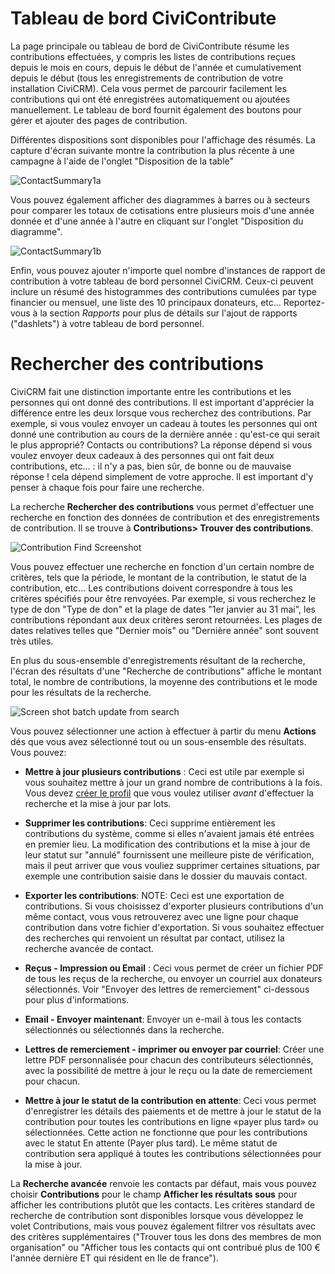 # Tableau de bord CiviContribute  

La page principale ou tableau de bord de CiviContribute résume les contributions effectuées, y compris les listes de contributions reçues depuis le mois en cours, depuis le début de l'année et cumulativement depuis le début (tous les enregistrements de contribution de votre installation CiviCRM). Cela vous permet de parcourir facilement les contributions qui ont été enregistrées automatiquement ou ajoutées manuellement. Le tableau de bord fournit également des boutons pour gérer et ajouter des pages de contribution.

Différentes dispositions sont disponibles pour l'affichage des résumés. La capture d'écran suivante montre la contribution la plus récente à une campagne à l'aide de l'onglet "Disposition de la table"

![ContactSummary1a](../img/CiviCRM-CiviContribute-EveryDayTasks-ContactSummary1a-en.png)

Vous pouvez également afficher des diagrammes à barres ou à secteurs pour comparer les totaux de cotisations entre plusieurs mois d'une année donnée et d'une année à l'autre en cliquant sur l'onglet "Disposition du diagramme".

![ContactSummary1b](../img/CiviCRM-CiviContribute-EveryDayTasks-ContactSummary1b-en.png "ContactSummary1b")

Enfin, vous pouvez ajouter n'importe quel nombre d'instances de rapport de contribution à votre tableau de bord personnel CiviCRM. Ceux-ci peuvent inclure un résumé des histogrammes des contributions cumulées par type financier ou mensuel, une liste des 10 principaux donateurs, etc... Reportez-vous à la section _Rapports_ pour plus de détails sur l'ajout de rapports ("dashlets") à votre tableau de bord personnel.

# Rechercher des contributions 

CiviCRM fait une distinction importante entre les contributions et les personnes qui ont donné des contributions. Il est important d'apprécier la différence entre les deux lorsque vous recherchez des contributions. 
Par exemple, si vous voulez envoyer un cadeau à toutes les personnes qui ont donné une contribution au cours de la dernière année : qu'est-ce qui serait le plus approprié? Contacts ou contributions? La réponse dépend si vous voulez envoyer deux cadeaux à des personnes qui ont fait deux contributions, etc... : il n'y a pas, bien sûr, de bonne ou de mauvaise réponse ! cela dépend simplement de votre approche. Il est important d'y penser à chaque fois pour faire une recherche.

La recherche **Rechercher des contributions** vous permet d'effectuer une recherche en fonction des données de contribution et des enregistrements de contribution. Il se trouve à **Contributions> Trouver des contributions**.

![Contribution Find Screenshot](../img/contributions-find-search.png)

Vous pouvez effectuer une recherche en fonction d'un certain nombre de critères, tels que la période, le montant de la contribution, le statut de la contribution, etc... Les contributions doivent correspondre à tous les critères spécifiés pour être renvoyées. Par exemple, si vous recherchez le type de don "Type de don" et la plage de dates "1er janvier au 31 mai", les contributions répondant aux deux critères seront retournées. Les plages de dates relatives telles que "Dernier mois" ou "Dernière année" sont souvent très utiles.

En plus du sous-ensemble d'enregistrements résultant de la recherche, l'écran des résultats d'une "Recherche de contributions" affiche le montant total, le nombre de contributions, la moyenne des contributions et le mode pour les résultats de la recherche.

  ![Screen shot batch update from search](../img/contributions-find-editcriteria.png)

Vous pouvez sélectionner une action à effectuer à partir du menu **Actions** dés que vous avez sélectionné tout ou un sous-ensemble des résultats. Vous pouvez:
 
- **Mettre à jour plusieurs contributions** : Ceci est utile par exemple si vous souhaitez mettre à jour un grand nombre de contributions à la fois. Vous devez [créer le profil](/organising-your-data/profiles.md) que vous voulez utiliser *avant* d'effectuer la recherche et la mise à jour par lots.

- **Supprimer les contributions**: Ceci supprime entièrement les contributions du système, comme si elles n'avaient jamais été entrées en premier lieu. La modification des contributions et la mise à jour de leur statut sur "annulé" fournissent une meilleure piste de vérification, mais il peut arriver que vous vouliez supprimer certaines situations, par exemple une contribution saisie dans le dossier du mauvais contact.

- **Exporter les contributions**: NOTE: Ceci est une exportation de contributions. Si vous choisissez d'exporter plusieurs contributions d'un même contact, vous vous retrouverez avec une ligne pour chaque contribution dans votre fichier d'exportation. Si vous souhaitez effectuer des recherches qui renvoient un résultat par contact, utilisez la recherche avancée de contact.

- **Reçus - Impression ou Email** : Ceci vous permet de créer un fichier PDF de tous les reçus de la recherche, ou envoyer un courriel aux donateurs sélectionnés. Voir "Envoyer des lettres de remerciement" ci-dessous pour plus d'informations.

- **Email - Envoyer maintenant**: Envoyer un e-mail à tous les contacts sélectionnés ou sélectionnés dans la recherche.

- **Lettres de remerciement - imprimer ou envoyer par courriel**: Créer une lettre PDF personnalisée pour chacun des contributeurs sélectionnés, avec la possibilité de mettre à jour le reçu ou la date de remerciement pour chacun.

- **Mettre à jour le statut de la contribution en attente**: Ceci vous permet d'enregistrer les détails des paiements et de mettre à jour le statut de la contribution pour toutes les contributions en ligne «payer plus tard» ou sélectionnées. Cette action ne fonctionne que pour les contributions avec le statut En attente (Payer plus tard). Le même statut de contribution sera appliqué à toutes les contributions sélectionnées pour la mise à jour.

La **Recherche avancée** renvoie les contacts par défaut, mais vous pouvez choisir **Contributions** pour le champ **Afficher les résultats sous** pour afficher les contributions plutôt que les contacts. Les critères standard de recherche de contribution sont disponibles lorsque vous développez le volet Contributions, mais vous pouvez également filtrer vos résultats avec des critères supplémentaires ("Trouver tous les dons des membres de mon organisation" ou "Afficher tous les contacts qui ont contribué plus de 100 € l'année dernière ET qui résident en Ile de france").
 
